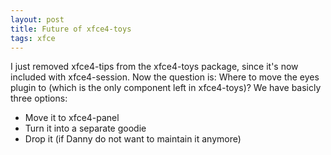 ```yaml
---
layout: post
title: Future of xfce4-toys
tags: xfce
---
```


I just removed xfce4-tips from the xfce4-toys package, since it's now included with xfce4-session. Now the question is: Where to move the eyes plugin to (which is the only component left in xfce4-toys)? We have basicly three options:

<ul><li>Move it to xfce4-panel</li><li>Turn it into a separate goodie</li><li>Drop it (if Danny do not want to maintain it anymore)</li></ul>

